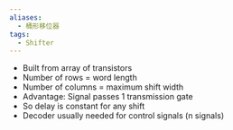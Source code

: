```yaml
---
aliases:
  - 桶形移位器
tags:
  - Shifter
---
```

- Built from array of transistors
- Number of rows = word length
- Number of columns = maximum shift width
- Advantage: Signal passes 1 transmission gate
- So delay is constant for any shift
- Decoder usually needed for control signals (n signals)